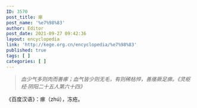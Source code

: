 ```yaml
---
ID: 3570
post_title: 瘃
post_name: '%e7%98%83'
author: Editor
post_date: 2021-09-27 09:42:36
layout: encyclopedia
link: 'http://kege.org.cn/encyclopedia/%e7%98%83'
published: true
tags: [ ]
categories: [ ]
---
```

<blockquote><em>血少气多则肉而善瘃；血气皆少则无毛，有则稀枯悴，善痿厥足痹。《灵枢经·阴阳二十五人第六十四》</em></blockquote>
《百度汉语》：瘃（zhú），冻疮。